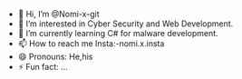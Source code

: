 - 👋 Hi, I’m @Nomi-x-git
- 👀 I’m interested in Cyber Security and Web Development.
- 🌱 I’m currently learning C# for malware development.
- 📫 How to reach me Insta:-nomi.x.insta
- 😄 Pronouns: He,his
- ⚡ Fun fact: ...

<!---
Nomi-x-git/Nomi-x-git is a ✨ special ✨ repository because its `README.md` (this file) appears on your GitHub profile.
You can click the Preview link to take a look at your changes.
--->

